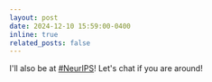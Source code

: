 ```yaml
---
layout: post
date: 2024-12-10 15:59:00-0400
inline: true
related_posts: false
---
```


I'll also be at [#NeurIPS](https://neurips.cc/)! Let's chat if you are around!
